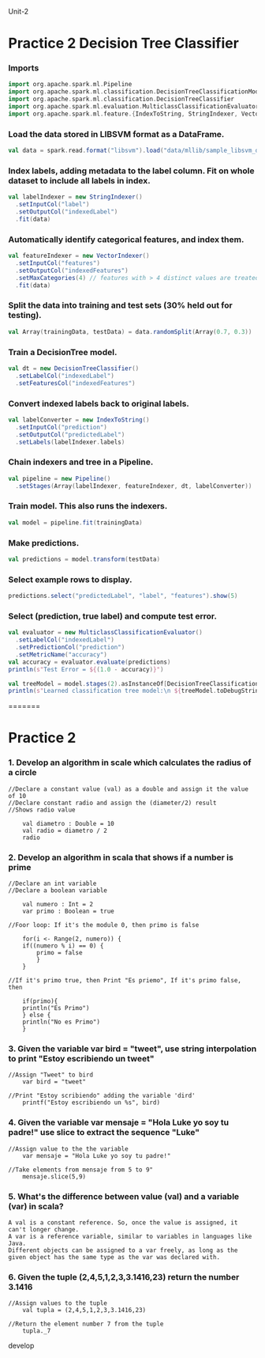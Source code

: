 Unit-2
# Practice 2 Decision Tree Classifier

### Imports

```scala
import org.apache.spark.ml.Pipeline
import org.apache.spark.ml.classification.DecisionTreeClassificationModel
import org.apache.spark.ml.classification.DecisionTreeClassifier
import org.apache.spark.ml.evaluation.MulticlassClassificationEvaluator
import org.apache.spark.ml.feature.{IndexToString, StringIndexer, VectorIndexer}
```

### Load the data stored in LIBSVM format as a DataFrame.
```scala
val data = spark.read.format("libsvm").load("data/mllib/sample_libsvm_data.txt")
```

### Index labels, adding metadata to the label column. Fit on whole dataset to include all labels in index.
```scala
val labelIndexer = new StringIndexer()
  .setInputCol("label")
  .setOutputCol("indexedLabel")
  .fit(data)
```

### Automatically identify categorical features, and index them.
```scala
val featureIndexer = new VectorIndexer()
  .setInputCol("features")
  .setOutputCol("indexedFeatures")
  .setMaxCategories(4) // features with > 4 distinct values are treated as continuous.
  .fit(data)
```

### Split the data into training and test sets (30% held out for testing).
```scala
val Array(trainingData, testData) = data.randomSplit(Array(0.7, 0.3))
```

### Train a DecisionTree model.
```scala
val dt = new DecisionTreeClassifier()
  .setLabelCol("indexedLabel")
  .setFeaturesCol("indexedFeatures")
```

### Convert indexed labels back to original labels.
```scala
val labelConverter = new IndexToString()
  .setInputCol("prediction")
  .setOutputCol("predictedLabel")
  .setLabels(labelIndexer.labels)
```

### Chain indexers and tree in a Pipeline.
```scala
val pipeline = new Pipeline()
  .setStages(Array(labelIndexer, featureIndexer, dt, labelConverter))
```

### Train model. This also runs the indexers.
```scala
val model = pipeline.fit(trainingData)
```

### Make predictions.
```scala
val predictions = model.transform(testData)
```

### Select example rows to display.
```scala
predictions.select("predictedLabel", "label", "features").show(5)
```

### Select (prediction, true label) and compute test error.
```scala
val evaluator = new MulticlassClassificationEvaluator()
  .setLabelCol("indexedLabel")
  .setPredictionCol("prediction")
  .setMetricName("accuracy")
val accuracy = evaluator.evaluate(predictions)
println(s"Test Error = ${(1.0 - accuracy)}")

val treeModel = model.stages(2).asInstanceOf[DecisionTreeClassificationModel]
println(s"Learned classification tree model:\n ${treeModel.toDebugString}")
```
=======
# Practice 2

###  1. Develop an algorithm in scale which calculates the radius of a circle

    //Declare a constant value (val) as a double and assign it the value of 10
    //Declare constant radio and assign the (diameter/2) result
    //Shows radio value

        val diametro : Double = 10  
        val radio = diametro / 2  
        radio   

### 2. Develop an algorithm in scala that shows if a number is prime
    //Declare an int variable
    //Declare a boolean variable

        val numero : Int = 2        
        var primo : Boolean = true  

    //Foor loop: If it's the module 0, then primo is false

        for(i <- Range(2, numero)) { 
        if((numero % i) == 0) {   
            primo = false           
            }
        }

    //If it's primo true, then Print "Es priemo", If it's primo false, then

        if(primo){                
        println("Es Primo")     
        } else {                  
        println("No es Primo")  
        }

### 3. Given the variable var bird = "tweet", use string interpolation to print "Estoy escribiendo un tweet"

    //Assign "Tweet" to bird
        var bird = "tweet"        

    //Print "Estoy scribiendo" adding the variable 'dird'
        printf("Estoy escribiendo un %s", bird)


### 4. Given the variable var mensaje = "Hola Luke yo soy tu padre!" use slice to extract the sequence "Luke"

    //Assign value to the the variable
        var mensaje = "Hola Luke yo soy tu padre!" 

    //Take elements from mensaje from 5 to 9"
        mensaje.slice(5,9)


### 5. What's the difference between value (val) and a variable (var) in scala?

    A val is a constant reference. So, once the value is assigned, it can't longer change.
    A var is a reference variable, similar to variables in languages like Java. 
    Different objects can be assigned to a var freely, as long as the given object has the same type as the var was declared with.


### 6. Given the tuple (2,4,5,1,2,3,3.1416,23) return the number 3.1416

    //Assign values to the tuple
        val tupla = (2,4,5,1,2,3,3.1416,23)
        
    //Return the element number 7 from the tuple
        tupla._7      
 develop

